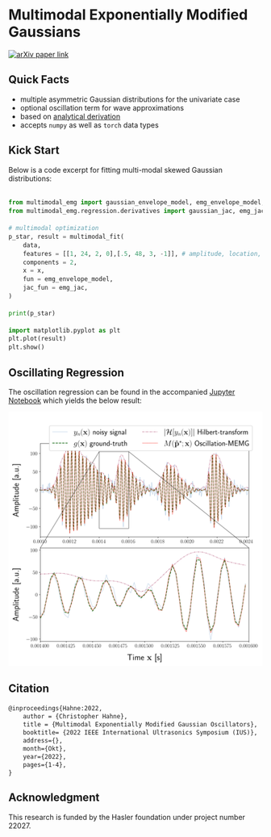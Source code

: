 # Multimodal Exponentially Modified Gaussians

[![arXiv paper link](https://img.shields.io/badge/paper-arXiv:2209.12202-red)](https://arxiv.org/pdf/2209.12202.pdf)

## Quick Facts
- multiple asymmetric Gaussian distributions for the univariate case
- optional oscillation term for wave approximations
- based on [analytical derivation](./docs/exp_mod_gauss_wave_partial_derivative.pdf)
- accepts ```numpy``` as well as ```torch``` data types

## Kick Start

Below is a code excerpt for fitting multi-modal skewed Gaussian distributions:

```python

from multimodal_emg import gaussian_envelope_model, emg_envelope_model, emg_wave_model
from multimodal_emg.regression.derivatives import gaussian_jac, emg_jac, oemg_jac

# multimodal optimization
p_star, result = multimodal_fit(
    data,
    features = [[1, 24, 2, 0],[.5, 48, 3, -1]], # amplitude, location, spread, skew
    components = 2,
    x = x,
    fun = emg_envelope_model,
    jac_fun = emg_jac,
)

print(p_star)

import matplotlib.pyplot as plt
plt.plot(result)
plt.show()
```

## Oscillating Regression

The oscillation regression can be found in the accompanied [Jupyter Notebook](./single_synth_memg_example.ipynb) which yields the below result:

[![Oscillating Multi-Modal EMG](./docs/figs/denoising_emg.svg)](./single_synth_memg_example.ipynb)

## Citation

```
@inproceedings{Hahne:2022,
    author = {Christopher Hahne},
    title = {Multimodal Exponentially Modified Gaussian Oscillators},
    booktitle= {2022 IEEE International Ultrasonics Symposium (IUS)},
    address={},
    month={Okt},
    year={2022},
    pages={1-4},
}
```

## Acknowledgment

This research is funded by the Hasler foundation under project number 22027.
